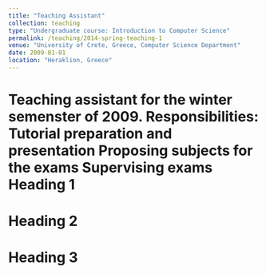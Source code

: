 ```yaml
---
title: "Teaching Assistant"
collection: teaching
type: "Undergraduate course: Introduction to Computer Science"
permalink: /teaching/2014-spring-teaching-1
venue: "University of Crete, Greece, Computer Science Department"
date: 2009-01-01
location: "Heraklion, Greece"
---
```


Teaching assistant for the winter semenster of 2009.
Responsibilities: 
Tutorial preparation and presentation
Proposing subjects for the exams
Supervising exams
Heading 1
======

Heading 2
======

Heading 3
======
